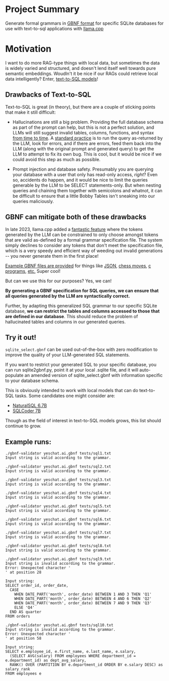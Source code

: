 # Project Summary
Generate formal grammars in [GBNF format](https://github.com/ggerganov/llama.cpp/blob/master/grammars/README.md) for specific SQLite databases for use with text-to-sql applications with [llama.cpp](https://github.com/ggerganov/llama.cpp)

# Motivation
I want to do more RAG-type things with local data, but sometimes the data is widely varied and structured, and doesn't lend itself well towards pure semantic embeddings. Woudln't it be nice if our RAGs could retrieve local data intelligently? Enter, [text-to-SQL models](https://blog.langchain.dev/llms-and-sql/)!

## Drawbacks of Text-to-SQL
Text-to-SQL is great (in theory), but there are a couple of sticking points that make it still difficult:

* Hallucinations are still a big problem. Providing the full database schema as part of the prompt can help, but this is not a perfect solution, and LLMs will still suggest invalid tables, columns, functions, and syntax [from time to time](https://www.chatdb.ai/post/naturalsql-vs-sqlcoder-for-text-to-sql#sqlcoder-(failed-%E2%9D%8C)). A [standard practice](https://patterns.app/blog/2023-01-18-crunchbot-sql-analyst-gpt?ref=blog.langchain.dev) is to run the query as-returned by the LLM, look for errors, and if there are errors, feed them back into the LLM (along with the original prompt and generated query) to get the LLM to attempt to fix its own bug. This is cool, but it would be nice if we could avoid this step as much as possible.

* Prompt injection and database safety. Presumably you are querying your database with a user that only has read-only access, *right*? Even so, accidents do happen, and it would be nice to limit the queries generable by the LLM to be SELECT statements-only. But when nesting queries and chaining them together with semicolons and whatnot, it can be difficult to ensure that a little Bobby Tables isn't sneaking into our queries maliciously.

## GBNF can mitigate both of these drawbacks

In late 2023, llama.cpp added a [fantastic feature](https://buduroiu.com/blog/llm-grammars-gbnf/) where the tokens generated by the LLM can be constrained to only choose amongst tokens that are valid as-defined by a formal grammar specification file. The system simply declines to consider any tokens that don't meet the specification file, which is a very speedy and efficient way of weeding out invalid generations -- you never generate them in the first place!

[Example GBNF files are provided](https://github.com/ggerganov/llama.cpp/tree/master/grammars) for things like [JSON](https://github.com/ggerganov/llama.cpp/blob/master/grammars/json.gbnf), [chess moves](https://github.com/ggerganov/llama.cpp/blob/master/grammars/chess.gbnf), [c programs](https://github.com/ggerganov/llama.cpp/blob/master/grammars/chess.gbnf), [etc.](https://github.com/ggerganov/llama.cpp/blob/master/grammars/arithmetic.gbnf) Super cool!

But can we use this for our purposes? Yes, we can!

**By generating a GBNF specification for SQL queries, we can ensure that all queries generated by the LLM are syntactically correct.**

Further, by adapting this generalized SQL grammar to our specific SQLite database, **we can restrict the tables and columns accessed to those that are defined in our database**. This should reduce the problem of hallucinated tables and columns in our generated queries.


## Try it out!

`sqlite_select.gbnf` can be used out-of-the-box with zero modification to improve the quality of your LLM-generated SQL statements.

If you want to restrict your generated SQL to your specific database, you can run sqlite2gbnf.py, point it at your local .sqlite file, and it will auto-populate an amended version of sqlite_select.gbnf with information specific to your database schema.

This is obviously intended to work with local models that can do text-to-SQL tasks. Some candidates one might consider are:

* [NaturalSQL 6.7B](https://huggingface.co/cfahlgren1/NaturalSQL-6.7B-v0)
* [SQLCoder 7B](https://huggingface.co/defog/sqlcoder-7b)

Though as the field of interest in text-to-SQL models grows, this list should continue to grow.

## Example runs:

```
./gbnf-validator yeschat.ai.gbnf tests/sql1.txt
Input string is valid according to the grammar.

./gbnf-validator yeschat.ai.gbnf tests/sql2.txt
Input string is valid according to the grammar.

./gbnf-validator yeschat.ai.gbnf tests/sql3.txt
Input string is valid according to the grammar.

./gbnf-validator yeschat.ai.gbnf tests/sql4.txt
Input string is valid according to the grammar.

./gbnf-validator yeschat.ai.gbnf tests/sql5.txt
Input string is valid according to the grammar.

./gbnf-validator yeschat.ai.gbnf tests/sql6.txt
Input string is valid according to the grammar.

./gbnf-validator yeschat.ai.gbnf tests/sql7.txt
Input string is valid according to the grammar.

./gbnf-validator yeschat.ai.gbnf tests/sql8.txt
Input string is valid according to the grammar.

./gbnf-validator yeschat.ai.gbnf tests/sql9.txt
Input string is invalid according to the grammar.
Error: Unexpected character '
' at position 28

Input string:
SELECT order_id, order_date,
  CASE
    WHEN DATE_PART('month', order_date) BETWEEN 1 AND 3 THEN 'Q1'
    WHEN DATE_PART('month', order_date) BETWEEN 4 AND 6 THEN 'Q2'
    WHEN DATE_PART('month', order_date) BETWEEN 7 AND 9 THEN 'Q3'
    ELSE 'Q4'
  END AS quarter
FROM orders

./gbnf-validator yeschat.ai.gbnf tests/sql10.txt
Input string is invalid according to the grammar.
Error: Unexpected character '
' at position 58

Input string:
SELECT e.employee_id, e.first_name, e.last_name, e.salary,
  (SELECT AVG(salary) FROM employees WHERE department_id = e.department_id) as dept_avg_salary,
  RANK() OVER (PARTITION BY e.department_id ORDER BY e.salary DESC) as salary_rank
FROM employees e
```